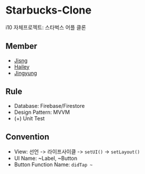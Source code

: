 # Starbucks-Clone
i10 자체프로젝트: 스타벅스 어플 클론

## Member
- [Jisng](https://github.com/jisng)
- [Hailey](https://github.com/foxwavez)
- [Jingyung](https://github.com/jingyungkim)

## Rule
- Database: Firebase/Firestore
- Design Pattern: MVVM
- (+) Unit Test

## Convention
- View: 선언 -> 라이프사이클 -> `setUI()` -> `setLayout()`
- UI Name: ~Label, ~Button
- Button Function Name: `didTap ~`

